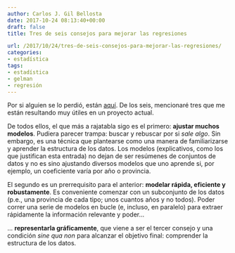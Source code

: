 ```yaml
---
author: Carlos J. Gil Bellosta
date: 2017-10-24 08:13:40+00:00
draft: false
title: Tres de seis consejos para mejorar las regresiones

url: /2017/10/24/tres-de-seis-consejos-para-mejorar-las-regresiones/
categories:
- estadística
tags:
- estadística
- gelman
- regresión
---
```


Por si alguien se lo perdió, están [aquí](http://andrewgelman.com/2015/01/29/six-quick-tips-improve-regression-modeling/). De los seis, mencionaré tres que me están resultando muy útiles en un proyecto actual.

De todos ellos, el que más a rajatabla sigo es el primero: **ajustar muchos modelos**. Pudiera parecer trampa: buscar y rebuscar por si _sale algo_. Sin embargo, es una técnica que plantearse como una manera de familiarizarse y aprender la estructura de los datos. Los modelos (explicativos, como los que justifican esta entrada) no dejan de ser resúmenes de conjuntos de datos y no es sino ajustando diversos modelos que uno aprende si, por ejemplo, un coeficiente varía por año o provincia.

El segundo es un prerrequisito para el anterior: **modelar rápida, eficiente y robustamente**. Es conveniente comenzar con un subconjunto de los datos (p.e., una provincia de cada tipo; unos cuantos años y no todos). Poder correr una serie de modelos en bucle (e, incluso, en paralelo) para extraer rápidamente la información relevante y poder...

... **representarla gráficamente**, que viene a ser el tercer consejo y una condición _sine qua non_ para alcanzar el objetivo final: comprender la estructura de los datos.
